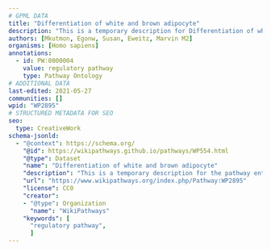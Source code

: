 ```yaml
---
# GPML DATA
title: "Differentiation of white and brown adipocyte"
description: "This is a temporary description for Differentiation of white and brown adipocyte"
authors: [Mkutmon, Egonw, Susan, Eweitz, Marvin M2]
organisms: [Homo sapiens]
annotations:
  - id: PW:0000004
    value: regulatory pathway
    type: Pathway Ontology
# ADDITIONAL DATA
last-edited: 2021-05-27
communities: []
wpid: "WP2895"
# STRUCTURED METADATA FOR SEO
seo:
  type: CreativeWork
schema-jsonld:
  - "@context": https://schema.org/
    "@id": https://wikipathways.github.io/pathways/WP554.html
    "@type": Dataset
    "name": "Differentiation of white and brown adipocyte"
    "description": "This is a temporary description for the pathway entitled: Differentiation of white and brown adipocyte"
    "url": "https://www.wikipathways.org/index.php/Pathway:WP2895"
    "license": CC0
    "creator":
    - "@type": Organization
      "name": "WikiPathways"
    "keywords": [
      "regulatory pathway",
      ]
---
```

